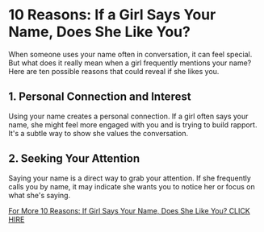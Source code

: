 # 10 Reasons: If a Girl Says Your Name, Does She Like You?

When someone uses your name often in conversation, it can feel special. But what does it really mean when a girl frequently mentions your name? Here are ten possible reasons that could reveal if she likes you.

## **1. Personal Connection and Interest**

Using your name creates a personal connection. If a girl often says your name, she might feel more engaged with you and is trying to build rapport. It's a subtle way to show she values the conversation.


## **2. Seeking Your Attention**

Saying your name is a direct way to grab your attention. If she frequently calls you by name, it may indicate she wants you to notice her or focus on what she's saying.

[For More 10 Reasons: If Girl Says Your Name, Does She Like You? CLICK HIRE]( https://sagargblog.com/if-a-girl-says-your-name-does-she-like-you/ )
